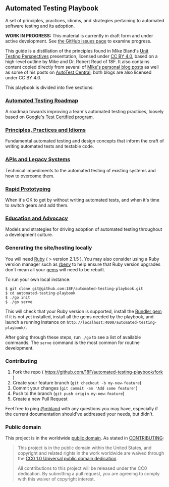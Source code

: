 ## Automated Testing Playbook

A set of principles, practices, idioms, and strategies pertaining to automated
software testing and its adoption.

**WORK IN PROGRESS:** This material is currently in draft form and under
active development. See [the GitHub issues
page](https://github.com/18F/automated-testing-playbook/issues) to examine
progress.

This guide is a distillation of the principles found in Mike Bland's [Unit
Testing Perspectives](href="http://goo.gl/eE8IUw) presentation, licensed under
[CC BY 4.0](http://creativecommons.org/licenses/by/4.0/deed.en_US), based on a
high-level outline by Mike and Dr. Robert Read of 18F. It also contains content
copied directly from several of [Mike's personal blog
posts](https://mike-bland.com/)</a> as well as some of his posts on [AutoTest
Central](http://autotestcentral.com/)</a>; both blogs are also licensed under
CC BY 4.0.</p>

This playbook is divided into five sections:

### [Automated Testing Roadmap](pages/roadmap.md)

A roadmap towards improving a team's automated testing practices, loosely
based on [Google's Test Certified
program](https://mike-bland.com/2011/10/18/test-certified.html).

### [Principles, Practices and Idioms](pages/principles-practices-idioms.md)

Fundamental automated testing and design concepts that inform the craft of
writing automated tests and testable code.

### [APIs and Legacy Systems](pages/apis-and-legacy-systems.md)

Technical impediments to the automated testing of existing systems and how
to overcome them.

### [Rapid Prototyping](pages/rapid-prototyping.md)

When it's OK to get by without writing automated tests, and when it's time
to switch gears and add them.

### [Education and Advocacy](pages/education-and-advocacy.md)

Models and strategies for driving adoption of automated testing throughout a
development culture.

### Generating the site/hosting locally

You will need [Ruby](https://www.ruby-lang.org) ( > version 2.1.5 ). You may
also consider using a Ruby version manager such as
[rbenv](https://github.com/sstephenson/rbenv) to help ensure that Ruby version
upgrades don't mean all your [gems](https://rubygems.org/) will need to be
rebuilt.

To run your own local instance:

```
$ git clone git@github.com:18F/automated-testing-playbook.git
$ cd automated-testing-playbook
$ ./go init
$ ./go serve
```

This will check that your Ruby version is supported, install the [Bundler
gem](http://bundler.io/) if it is not yet installed, install all the gems
needed by the playbook, and launch a running instance on
`http://localhost:4000/automated-testing-playbook/`.

After going through these steps, run `./go` to see a list of available
commands. The `serve` command is the most common for routine development.

### Contributing

1. Fork the repo ( https://github.com/18F/automated-testing-playbook/fork )
2. Create your feature branch (`git checkout -b my-new-feature`)
3. Commit your changes (`git commit -am 'Add some feature'`)
4. Push to the branch (`git push origin my-new-feature`)
5. Create a new Pull Request

Feel free to ping [@mbland](https://github.com/mbland) with any questions you
may have, especially if the current documentation should've addressed your
needs, but didn't.

### Public domain

This project is in the worldwide [public domain](LICENSE.md). As stated in
[CONTRIBUTING](CONTRIBUTING.md):

> This project is in the public domain within the United States, and copyright
> and related rights in the work worldwide are waived through the [CC0 1.0
> Universal public domain
> dedication](https://creativecommons.org/publicdomain/zero/1.0/).
>
> All contributions to this project will be released under the CC0 dedication.
> By submitting a pull request, you are agreeing to comply with this waiver of
> copyright interest.
